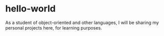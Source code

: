 # hello-world
As a student of object-oriented and other languages, I will be sharing my personal projects here, for learning purposes.
